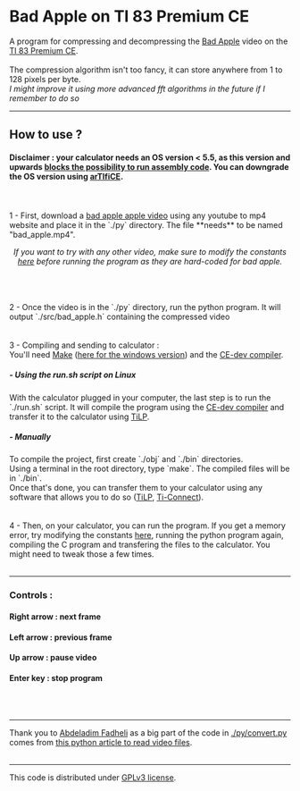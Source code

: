 
# Bad Apple on TI 83 Premium CE 

A program for compressing and decompressing the <a href="https://www.youtube.com/watch?v=9lNZ_Rnr7Jc">Bad Apple</a> video on the <a href="https://fr.wikipedia.org/wiki/TI-83_Premium_CE">TI 83 Premium CE</a>.
<br/>
<br/>
The compression algorithm isn't too fancy, it can store anywhere from 1 to 128 pixels per byte.
<br/>
*I might improve it using more advanced fft algorithms in the future if I remember to do so*
<br/>

---
## How to use ?
#### Disclaimer : your calculator needs an OS version < 5.5, as this version and upwards <a href="https://tiplanet.org/forum/viewtopic.php?t=24216">blocks the possibility to run assembly code</a>. You can downgrade the OS version using <a href="https://yvantt.github.io/arTIfiCE/">arTIfiCE</a>.
<br/>
<br/>
1 - First, download a <a href="https://www.youtube.com/watch?v=9lNZ_Rnr7Jc">bad apple apple video</a> using any youtube to mp4 website and place it in the `./py` directory. The file **needs** to be named "bad_apple.mp4".
<p style="text-align: center;"><i>If you want to try with any other video, make sure to modify the constants <a href="https://github.com/418Cat/ti-83-bad_apple/blob/main/py/convert.py#L13-L17C0">here</a> before running the program as they are hard-coded for bad apple.</i></p>
<br/>
<br/>
<br/>
2 - Once the video is in the `./py` directory, run the python program. It will output `./src/bad_apple.h` containing the compressed video
<br/>
<br/>
<br/>
3 - Compiling and sending to calculator :
<br/>
You'll need <a href="https://www.gnu.org/software/make/">Make</a> (<a href="https://gnuwin32.sourceforge.net/packages/make.htm">here for the windows version</a>) and the <a href="https://ce-programming.github.io/toolchain/static/getting-started.html">CE-dev compiler</a>.
<h5> - Using the run.sh script on Linux</h5>
With the calculator plugged in your computer, the last step is to run the `./run.sh` script. It will compile the program using the <a href="https://ce-programming.github.io/toolchain/static/getting-started.html">CE-dev compiler</a> and transfer it to the calculator using <a href="https://fr.wikipedia.org/wiki/TiLP">TiLP</a>.
<br/>
<h5> - Manually </h5>
To compile the project, first create `./obj` and `./bin` directories.
<br/>Using a terminal in the root directory, type `make`. The compiled files will be in `./bin`.
<br/>Once that's done, you can transfer them to your calculator using any software that allows you to do so (<a href="https://fr.wikipedia.org/wiki/TiLP">TiLP</a>, <a href="https://education.ti.com/en/products/computer-software/ti-connect-sw">Ti-Connect</a>).
<br/>
<br/>
<br/>
4 - Then, on your calculator, you can run the program. If you get a memory error, try modifying the constants <a href="https://github.com/418Cat/ti-83-bad_apple/blob/main/py/convert.py#L13-L17C0">here</a>, running the python program again, compiling the C program and transfering the files to the calculator. You might need to tweak those a few times.
<br/>
<br/>

---
### Controls :
#### Right arrow : next frame
#### Left arrow : previous frame
#### Up arrow : pause video
#### Enter key : stop program
<br/>
<br/>

---
Thank you to <a href="https://thepythoncode.com/author/abdou-rockikz">Abdeladim Fadheli</a> as a big part of the code in <a href="https://github.com/418Cat/ti-83-bad_apple/blob/main/py/convert.py">./py/convert.py</a> comes from <a href="https://thepythoncode.com/article/extract-frames-from-videos-in-python">this python article to read video files</a>.
<br/>
<br/>

---
This code is distributed under <a href="https://www.gnu.org/licenses/quick-guide-gplv3.html">GPLv3 license</a>.